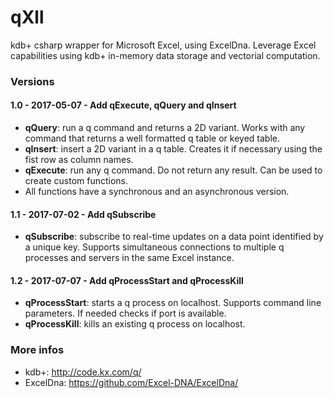 # qXll
kdb+ csharp wrapper for Microsoft Excel, using ExcelDna.
Leverage Excel capabilities using kdb+ in-memory data storage and vectorial computation.


### Versions 

#### 1.0 - 2017-05-07 - Add qExecute, qQuery and qInsert
* **qQuery**: run a q command and returns a 2D variant. Works with any command that returns a well formatted q table or keyed table.
* **qInsert**: insert a 2D variant in a q table. Creates it if necessary using the fist row as column names.
* **qExecute**: run any q command. Do not return any result. Can be used to create custom functions.
* All  functions have a synchronous and an asynchronous version.
      
#### 1.1 - 2017-07-02 - Add qSubscribe
* **qSubscribe**: subscribe to real-time updates on a data point identified by a unique key. Supports simultaneous connections to multiple q processes and servers in the same Excel instance.
     
#### 1.2 - 2017-07-07 - Add qProcessStart and qProcessKill
* **qProcessStart**: starts a q process on localhost. Supports command line parameters. If needed checks if port is available.
* **qProcessKill**: kills an existing q process on localhost.


### More infos
* kdb+: http://code.kx.com/q/
* ExcelDna: https://github.com/Excel-DNA/ExcelDna/
